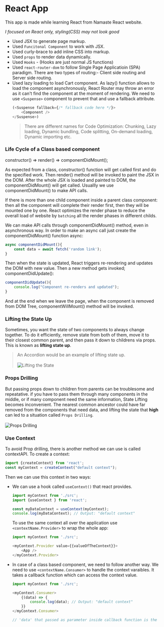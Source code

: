 # React App 

This app is made while learning React from Namaste React website.

*I focused on React only, styling(CSS) may not look good*


- Used JSX to generate page markup.
- Used `Funcitonal Component` to work with JSX.
- Used curly-brace to add inline CSS into markup.
- Used `props` to render data dynamically.
- Used `Hooks` - (Hooks are just normal JS functions)
- Used `react-router-dom` to follow Single Page Applicatioin (SPA) paradigm. There are two types of routing:- Client side routing and Server side routing.
- Used lazy loading to load Cart component. As lazy() function allows to load the component asynchronously, React Router may throw an error as it can't find the component at the moment of rendering. We need to use `<Suspense>` component to prevent that and use a fallback attribute.
    ```javascript
    (<Suspense fallback={/* fallback code here */}>
        <Component />
    </Suspense>)
    ```
    >There are different names for Code Optimization: Chunking, Lazy loading, Dynamic bundling, Code splitting, On-demand loading, Dynamic importing etc.

### Life Cycle of a Class based component

constructor() => render() => componentDidMount();

As expected from a class, constructor() function will get called first and do the specified work. Then render() method will be invoked to paint the JSX in the DOM. After the whole JSX is loaded and painted to DOM, the componentDidMount() will get called. Usuallly we use componentDidMount() to make API calls.

If there is more than one child component inside a parent class component: then all the component will complete their render first, then they will be mounted one by one. React optimizes the render phase to reduce the overall load of website by `batching` all the render phases in different childs.

We can make API calls through componentDidMount() method, even in asynchronous way. In order to make an async call just create the componentDidMount() function async:
```javascript
async componentDidMount(){
    const data = await fetch('random link');
}
```
Then when the state is updated, React triggers re-rendering and updates the DOM with new value. Then a new method gets invoked; componentDidUpdate():
```javascript
componentDidUpdate(){
    console.log("Component re-renders and updated");
}
```
And at the end when we leave the page, when the component is removed from DOM Tree, componentWillMount() method will be invoked.

### Lifting the State Up

Sometimes, you want the state of two components to always change together. To do it efficiently, remove state from both of them, move it to their closest common parent, and then pass it down to childrens via props. This is known as **lifting state up**.
> An Accordion would be an example of lifting state up.
\
\
![Lifting the State](https://react.dev/_next/image?url=%2Fimages%2Fdocs%2Fdiagrams%2Fpassing_data_lifting_state.dark.png&w=640&q=75)

### Props Drilling

But passing props down to children from parents can be troublesome and repeatative. if you have to pass them through many components in the middle, or if many component need the same information, State Lifting becomes inconvenient. The nearest common ancestor could have far removed from the components that need data, and lifting the state that **high** can led to a situation called `Props Drilling`.
\
\
![Props Drilling](https://react.dev/_next/image?url=%2Fimages%2Fdocs%2Fdiagrams%2Fpassing_data_prop_drilling.dark.png&w=640&q=75)

### Use Context
To avoid Prop drilling, there is another method we can use is called contextAPI. To create a context:
```js
import {createContext} from 'react';
const myContext = createContext("default context");
```
Then we can use this context in two ways:
- We can use a hook called `useContext()` that react provides.
    ```js
    import myContext from './src';
    import {useContext } from 'react';

    const myDataContext = useContext(myContext);
    console.log(myDataContext); // Output: "default context"
    ```
    To use the same context all over the application use `<contextName.Provider>` to wrap the whole app:
    ```js
    import myContext from './src';

    <myContext.Provider value={{valueOfTheContext}}>
        <App />
    </myContext.Provider>
    ```
- In case of a class based component, we need to follow another way. We need to use `<contextName.Consumer>` to handle the context varaibles. It takes a callback function which can access the context value.
    ```js
    import myContext from './src';
    
    <myContext.Consumer>
        {(data) => {
            console.log(data); // Output: "default context"
        }}
    </myContext.Consumer>

    // 'data' that passed as parameter inside callback function is the context value.
    ```
